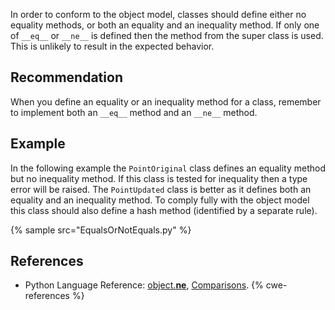 In order to conform to the object model, classes should define either no equality methods, or both an equality and an inequality method. If only one of `__eq__` or `__ne__` is defined then the method from the super class is used. This is unlikely to result in the expected behavior.


## Recommendation
When you define an equality or an inequality method for a class, remember to implement both an `__eq__` method and an `__ne__` method.


## Example
In the following example the `PointOriginal` class defines an equality method but no inequality method. If this class is tested for inequality then a type error will be raised. The `PointUpdated` class is better as it defines both an equality and an inequality method. To comply fully with the object model this class should also define a hash method (identified by a separate rule).

{% sample src="EqualsOrNotEquals.py" %}

## References
* Python Language Reference: [object.__ne__](http://docs.python.org/2/reference/datamodel.html#object.__ne__), [Comparisons](http://docs.python.org/2/reference/expressions.html#comparisons).
{% cwe-references %}
